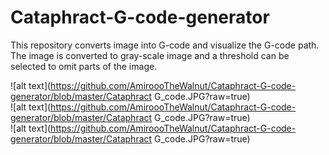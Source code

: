 # Cataphract-G-code-generator
This repository converts image into G-code and visualize the G-code path. The image is converted to gray-scale image and a threshold can be selected to omit parts of the image.  

![alt text](https://github.com/AmiroooTheWalnut/Cataphract-G-code-generator/blob/master/Cataphract G_code.JPG?raw=true)  
![alt text](https://github.com/AmiroooTheWalnut/Cataphract-G-code-generator/blob/master/Cataphract G_code.JPG?raw=true)  
![alt text](https://github.com/AmiroooTheWalnut/Cataphract-G-code-generator/blob/master/Cataphract G_code.JPG?raw=true)  
